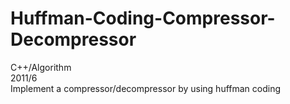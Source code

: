 # Huffman-Coding-Compressor-Decompressor
C++/Algorithm<br/>
2011/6<br/>
Implement a compressor/decompressor by using huffman coding
